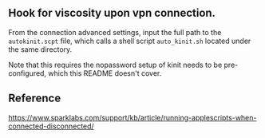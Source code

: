 ## Hook for viscosity upon vpn connection.

From the connection advanced settings, input the full path to the
`autokinit.scpt` file, which calls a shell script `auto_kinit.sh`
located under the same directory.

Note that this requires the nopassword setup of kinit needs to be
pre-configured, which this README doesn't cover.


## Reference

https://www.sparklabs.com/support/kb/article/running-applescripts-when-connected-disconnected/
